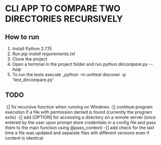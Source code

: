 # CLI APP TO COMPARE TWO DIRECTORIES RECURSIVELY

## How to run
1. Install Python 2.7.15
2. Run _pip install requirements.txt_
3. Clone the project
4. Open a terminal in the project folder and run _python dircompare.py --help_
5. To run the tests execute _python -m unittest discover -p 'test_dircompare.py'

## TODO
-[] fix recursive function when running on Windows
-[] continue program execution if a file with permission denied is found
(currently the program exits)
-[] add [OPTION] for accessing a directory on a remote server
(once entered by the user upon _prompt_ store credentials in a config file and pass them to the main function using @pass_context)
-[] add check for the last time a file was updated and separate files wth different versions even if content is identical
